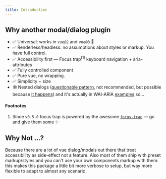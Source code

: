 ```yaml
---
title: Introduction
---
```

## Why another modal/dialog plugin

- ✅ Universal: works in `vue@2` and `vue@3` 🚧
- ✅ Renderless/headless: no assumptions about styles or markup. You have full control.
- ✅ Accessibility first — Focus trap<sup>[1]</sup> keyboard navigation + aria-attributes
- ✅ Fully controlled component
- ✅ Pure vue, no wrapping.
- ✅ Simplicity + size
- 🕸 Nested dialogs ([questionable pattern](https://github.com/edenspiekermann/a11y-dialog#nested-dialogs), not recommended, but possible because [it happens](https://cl.ly/be43f69393f7)) and it's actually in WAI-ARIA [examples](https://www.w3.org/TR/wai-aria-practices-1.1/examples/dialog-modal/dialog.html) so...

#### Footnotes
1. Since `v0.5.0` focus trap is powered by the awesome [`focus-trap`](https://github.com/focus-trap/focus-trap) — go and give them some ✨


## Why Not ...?

Because there are a lot of vue dialog/modals out there that treat accessibility as side-effect not a feature. Also most of them ship with preset markup/styles and you can't use your own components markup with them: this makes this package a little bit more verbose to setup, but way more flexible to adapt to almost any scenario.
